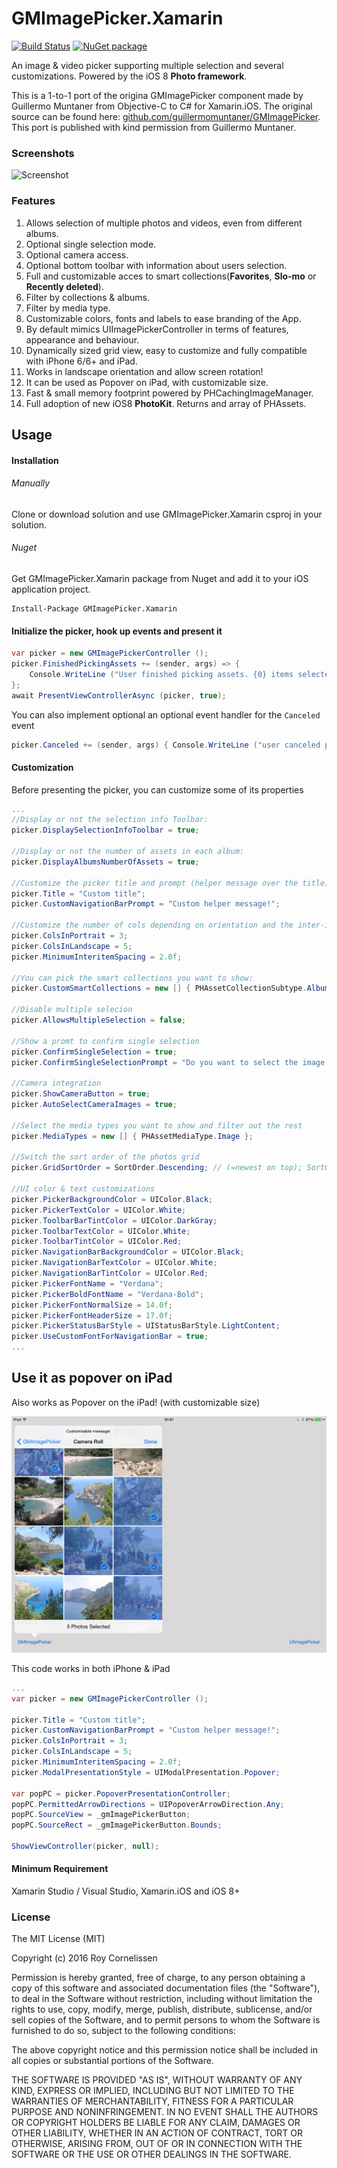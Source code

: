 GMImagePicker.Xamarin
=====================
[![Build Status](https://www.bitrise.io/app/06bf5373d7948e25.svg?token=hvo0-OutqWYMxWNN9al50w&branch=master)](https://www.bitrise.io/app/06bf5373d7948e25)
[![NuGet package](https://buildstats.info/nuget/GMImagePicker.Xamarin?includePreReleases=true)](https://www.nuget.org/packages/GMImagePicker.Xamarin/)

An image & video picker supporting multiple selection and several customizations. Powered by the iOS 8 **Photo framework**.

This is a 1-to-1 port of the origina GMImagePicker component made by Guillermo Muntaner from Objective-C to C# for Xamarin.iOS.
The original source can be found here: [github.com/guillermomuntaner/GMImagePicker](https://github.com/guillermomuntaner/GMImagePicker).
This port is published with kind permission from Guillermo Muntaner.

### Screenshots

![Screenshot](GMImagePickerDemo.gif "Screenshot")  

### Features
1. Allows selection of multiple photos and videos, even from different albums.
2. Optional single selection mode.
3. Optional camera access.
4. Optional bottom toolbar with information about users selection.
5. Full and customizable acces to smart collections(**Favorites**, **Slo-mo** or **Recently deleted**). 
6. Filter by collections & albums.
7. Filter by media type.
8. Customizable colors, fonts and labels to ease branding of the App.
9. By default mimics UIImagePickerController in terms of features, appearance and behaviour.
10. Dynamically sized grid view, easy to customize and fully compatible with iPhone 6/6+ and iPad.
11. Works in landscape orientation and allow screen rotation!
12. It can be used as Popover on iPad, with customizable size.
13. Fast & small memory footprint powered by PHCachingImageManager.
14. Full adoption of new iOS8 **PhotoKit**. Returns and array of PHAssets.


## Usage

#### Installation

###### Manually 
Clone or download solution and use GMImagePicker.Xamarin csproj in your solution.

###### Nuget 
Get GMImagePicker.Xamarin package from Nuget and add it to your iOS application project.
````
Install-Package GMImagePicker.Xamarin
````

#### Initialize the picker, hook up events and present it
```` csharp
var picker = new GMImagePickerController ();
picker.FinishedPickingAssets += (sender, args) => { 
    Console.WriteLine ("User finished picking assets. {0} items selected.", args.Assets.Length); 
};
await PresentViewControllerAsync (picker, true);
````

You can also implement optional an optional event handler for the `Canceled` event
```` csharp
picker.Canceled += (sender, args) { Console.WriteLine ("user canceled picking assets"); };
````

#### Customization
Before presenting the picker, you can customize some of its properties
```` csharp
...
//Display or not the selection info Toolbar:
picker.DisplaySelectionInfoToolbar = true;

//Display or not the number of assets in each album:
picker.DisplayAlbumsNumberOfAssets = true;

//Customize the picker title and prompt (helper message over the title)
picker.Title = "Custom title";
picker.CustomNavigationBarPrompt = "Custom helper message!";

//Customize the number of cols depending on orientation and the inter-item spacing
picker.ColsInPortrait = 3;
picker.ColsInLandscape = 5;
picker.MinimumInteritemSpacing = 2.0f;

//You can pick the smart collections you want to show:
picker.CustomSmartCollections = new [] { PHAssetCollectionSubtype.AlbumRegular, PHAssetCollectionSubtype.AlbumImported };

//Disable multiple selecion
picker.AllowsMultipleSelection = false;

//Show a promt to confirm single selection
picker.ConfirmSingleSelection = true;
picker.ConfirmSingleSelectionPrompt = "Do you want to select the image you have chosen?";

//Camera integration
picker.ShowCameraButton = true;
picker.AutoSelectCameraImages = true;

//Select the media types you want to show and filter out the rest
picker.MediaTypes = new [] { PHAssetMediaType.Image };

//Switch the sort order of the photos grid
picker.GridSortOrder = SortOrder.Descending; // (=newest on top); SortOrder.Ascending (oldest on top) is the default

//UI color & text customizations
picker.PickerBackgroundColor = UIColor.Black;
picker.PickerTextColor = UIColor.White;
picker.ToolbarBarTintColor = UIColor.DarkGray;
picker.ToolbarTextColor = UIColor.White;
picker.ToolbarTintColor = UIColor.Red;
picker.NavigationBarBackgroundColor = UIColor.Black;
picker.NavigationBarTextColor = UIColor.White;
picker.NavigationBarTintColor = UIColor.Red;
picker.PickerFontName = "Verdana";
picker.PickerBoldFontName = "Verdana-Bold";
picker.PickerFontNormalSize = 14.0f;
picker.PickerFontHeaderSize = 17.0f;
picker.PickerStatusBarStyle = UIStatusBarStyle.LightContent;
picker.UseCustomFontForNavigationBar = true;
...
````


## Use it as popover on iPad
Also works as Popover on the iPad! (with customizable size)

![Screenshot](ipad.jpg "Screenshot")

This code works in both iPhone & iPad
```` csharp
...
var picker = new GMImagePickerController ();

picker.Title = "Custom title";
picker.CustomNavigationBarPrompt = "Custom helper message!";
picker.ColsInPortrait = 3;
picker.ColsInLandscape = 5;
picker.MinimumInteritemSpacing = 2.0f;
picker.ModalPresentationStyle = UIModalPresentation.Popover;

var popPC = picker.PopoverPresentationController;
popPC.PermittedArrowDirections = UIPopoverArrowDirection.Any;
popPC.SourceView = _gmImagePickerButton;
popPC.SourceRect = _gmImagePickerButton.Bounds;

ShowViewController(picker, null);
````


#### Minimum Requirement
Xamarin Studio / Visual Studio, Xamarin.iOS and iOS 8+


### License

The MIT License (MIT)

Copyright (c) 2016 Roy Cornelissen

Permission is hereby granted, free of charge, to any person obtaining a copy
of this software and associated documentation files (the "Software"), to deal
in the Software without restriction, including without limitation the rights
to use, copy, modify, merge, publish, distribute, sublicense, and/or sell
copies of the Software, and to permit persons to whom the Software is
furnished to do so, subject to the following conditions:

The above copyright notice and this permission notice shall be included in all
copies or substantial portions of the Software.

THE SOFTWARE IS PROVIDED "AS IS", WITHOUT WARRANTY OF ANY KIND, EXPRESS OR
IMPLIED, INCLUDING BUT NOT LIMITED TO THE WARRANTIES OF MERCHANTABILITY,
FITNESS FOR A PARTICULAR PURPOSE AND NONINFRINGEMENT. IN NO EVENT SHALL THE
AUTHORS OR COPYRIGHT HOLDERS BE LIABLE FOR ANY CLAIM, DAMAGES OR OTHER
LIABILITY, WHETHER IN AN ACTION OF CONTRACT, TORT OR OTHERWISE, ARISING FROM,
OUT OF OR IN CONNECTION WITH THE SOFTWARE OR THE USE OR OTHER DEALINGS IN THE
SOFTWARE.

